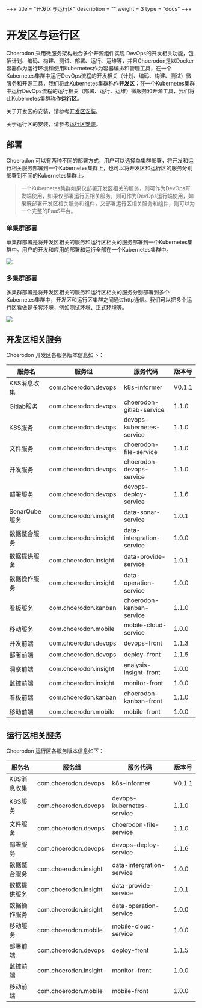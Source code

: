 +++
title = "开发区与运行区"
description = ""
weight = 3
type = "docs"
+++

# 开发区与运行区

Choerodon 采用微服务架构融合多个开源组件实现 DevOps的开发相关功能，包括计划、编码、构建、测试、部署、运行、运维等，并且Choerodon是以Docker容器作为运行环境和使用Kubernetes作为容器编排和管理工具，在一个Kubernetes集群中运行DevOps流程的开发相关（计划、编码、构建、测试）微服务和开源工具，我们将此Kubernetes集群称作**开发区**；在一个Kubernetes集群中运行DevOps流程的运行相关（部署、运行、运维）微服务和开源工具，我们将此Kubernetes集群称作**运行区**。

关于开发区的安装，请参考[开发区安装](../../installation-configuration/development-install-guide)。

关于运行区的安装，请参考[运行区安装](../../installation-configuration/deployment-install-guide)。

## 部署

Choerodon 可以有两种不同的部署方式，用户可以选择单集群部署，将开发和运行相关服务部署到一个Kubernetes集群上，也可以将开发区和运行区的服务分别部署到不同的Kubernetes集群上。

> 一个Kubernetes集群如果仅部署开发区相关的服务，则可作为DevOps开发端使用，如果仅部署运行区相关服务，则可作为DevOps运行端使用，如果既部署开发区相关服务和组件，又部署运行区相关服务和组件，则可以为一个完整的PaaS平台。


### 单集群部署

单集群部署是将开发区相关的服务和运行区相关的服务部署到一个Kubernetes集群中。用户的开发和应用的部署和运行全部在一个Kubernetes集群中。

![](/img/docs/concept/choerodon-deploy-single.png)

### 多集群部署

多集群部署是将开发区相关的服务和运行区相关的服务分别部署到多个Kubernetes集群中，开发区和运行区集群之间通过http通信。我们可以把多个运行区看做是多套环境，例如测试环境、正式环境等。

![](/img/docs/concept/choerodon-deploy-multiple.png)

## 开发区相关服务

Choerodon 开发区各服务版本信息如下：

服务名	|服务组	|	服务代码	|	版本号
---	|---	|	---	|	---
K8S消息收集	|	com.choerodon.devops 	|	k8s-informer 	|	V0.1.1
Gitlab服务	|	com.choerodon.devops 	|	choerodon-gitlab-service  	|	1.1.0
K8S服务	|	com.choerodon.devops 	|	devops-kubernetes-service	|	1.1.0
文件服务	|	com.choerodon.devops 	|	choerodon-file-service 	|	1.1.0
开发服务	|	com.choerodon.devops 	|	choerodon-devops-service  	|	1.1.0
部署服务	|	com.choerodon.devops 	|	devops-deploy-service	|	1.1.6
SonarQube服务	|	com.choerodon.insight 	|	data-sonar-service  	|	1.0.1
数据整合服务	|	com.choerodon.insight 	|	data-intergration-service	|	1.0.0
数据提供服务	|	com.choerodon.insight 	|	data-provide-service 	|	1.0.1
数据操作服务	|	com.choerodon.insight	|	data-operation-service 	|	1.0.0
看板服务	|	com.choerodon.kanban 	|	choerodon-kanban-service 	|	1.1.0
移动服务	|	com.choerodon.mobile 	|	mobile-cloud-service 	|	1.0.0
开发前端	|	com.choerodon.devops 	|	devops-front 	|	1.1.3
部署前端	|	com.choerodon.devops 	|	deploy-front 	|	1.1.5
洞察前端	|	com.choerodon.insight 	|	analysis-insight-front  	|	1.0.0
监控前端	|	com.choerodon.insight 	|	monitor-front	|	1.0.0
看板前端	|	com.choerodon.kanban 	|	choerodon-kanban-front 	|	1.1.0
移动前端	|	com.choerodon.mobile 	|	mobile-front 	|	1.0.0

## 运行区相关服务

Choerodon 运行区各服务版本信息如下：

服务名	|服务组	|	服务代码	|	版本号
---	|---	|	---	|	---
K8S消息收集	|	com.choerodon.devops 	|	k8s-informer 	|	V0.1.1
K8S服务	|	com.choerodon.devops 	|	devops-kubernetes-service	|	1.1.0
文件服务	|	com.choerodon.devops 	|	choerodon-file-service 	|	1.1.0
部署服务	|	com.choerodon.devops 	|	devops-deploy-service	|	1.1.6
数据整合服务	|	com.choerodon.insight 	|	data-intergration-service	|	1.0.0
数据提供服务	|	com.choerodon.insight 	|	data-provide-service 	|	1.0.1
数据操作服务	|	com.choerodon.insight	|	data-operation-service 	|	1.0.0
移动服务	|	com.choerodon.mobile 	|	mobile-cloud-service 	|	1.0.0
部署前端	|	com.choerodon.devops 	|	deploy-front 	|	1.1.5
监控前端	|	com.choerodon.insight 	|	monitor-front	|	1.0.0
移动前端	|	com.choerodon.mobile 	|	mobile-front 	|	1.0.0